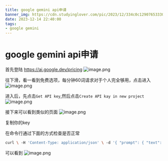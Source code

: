 ```yaml
---
title: google gemini api申请
banner_img: https://cdn.studyinglover.com/pic/2023/12/334c0c129076533308cbc7e03f8c55be.png
date: 2023-12-14 22:40:00
tags:
- google gemini
---
```

# google gemini api申请
首先登陆 https://ai.google.dev/pricing 
![image.png](https://cdn.studyinglover.com/pic/2023/12/af1a86c0c368f9368f6d125902d3b610.png)


往下滑，看一看到免费选项，每分钟60词请求对于个人完全够用，点击进入
![image.png](https://cdn.studyinglover.com/pic/2023/12/bb87b408e483fe0fa5999a2aacff299a.png)

进入后，先点击`Get API key`,然后点击`Create API kay in new project` 
![image.png](https://cdn.studyinglover.com/pic/2023/12/0c224ceeb462739a69a26f9c98b9b76b.png)

接下来可以看到类似的页面
![image.png](https://cdn.studyinglover.com/pic/2023/12/262c805af52491f846e38a9d1a2ff533.png)

复制你的key

在命令行通过下面的方式检查是否正常
```bash
curl \ -H 'Content-Type: application/json' \ -d '{ "prompt": { "text": "Write a story about a magic backpack"} }' \ "https://generativelanguage.googleapis.com/v1beta3/models/text-bison-001:generateText?key=YOUR_API_KEY"
```

可以看到
![image.png](https://cdn.studyinglover.com/pic/2023/12/001f17bea345dd0fee9edadbca84c6ed.png)
